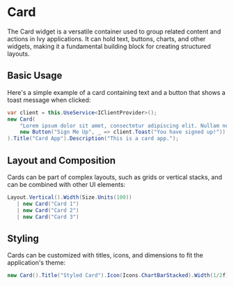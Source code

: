 ﻿---
prepare: |
  var client = this.UseService<IClientProvider>();
---

# Card

The Card widget is a versatile container used to group related content and actions in Ivy applications. It can hold text, buttons, charts, and other widgets, making it a fundamental building block for creating structured layouts.

## Basic Usage

Here's a simple example of a card containing text and a button that shows a toast message when clicked:

```csharp
var client = this.UseService<IClientProvider>();
new Card(
    "Lorem ipsum dolor sit amet, consectetur adipiscing elit. Nullam nec purus nec nunc",
    new Button("Sign Me Up", _ => client.Toast("You have signed up!"))
).Title("Card App").Description("This is a card app.");
```

## Layout and Composition

Cards can be part of complex layouts, such as grids or vertical stacks, and can be combined with other UI elements:

```csharp demo-tabs
Layout.Vertical().Width(Size.Units(100))
   | new Card("Card 1")
   | new Card("Card 2")
   | new Card("Card 3")
```

## Styling

Cards can be customized with titles, icons, and dimensions to fit the application's theme:

```csharp
new Card().Title("Styled Card").Icon(Icons.ChartBarStacked).Width(1/2f)
```

<WidgetDocs Type="Ivy.Card" ExtensionTypes="Ivy.CardExtensions" SourceUrl="https://github.com/Ivy-Interactive/Ivy-Framework/blob/main/Ivy/Widgets/Card.cs"/>